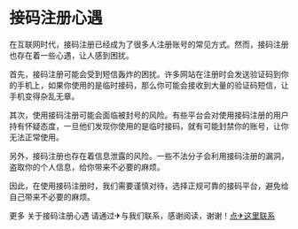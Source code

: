 # 接码注册心遇

在互联网时代，接码注册已经成为了很多人注册账号的常见方式。然而，接码注册也存在着一些心遇，让人感到困扰。

首先，接码注册可能会受到短信轰炸的困扰。许多网站在注册时会发送验证码到你的手机上，如果你使用的是临时接码，那么你可能会接收到大量的验证码短信，让手机变得杂乱无章。

其次，使用接码注册可能会面临被封号的风险。有些平台会对使用接码注册的用户持有怀疑态度，一旦他们发现你使用的是临时接码，就有可能封禁你的账号，让你无法正常使用。

另外，接码注册也存在着信息泄露的风险。一些不法分子会利用接码注册的漏洞，盗取你的个人信息，给你带来不必要的麻烦。

因此，在使用接码注册时，我们需要谨慎对待，选择正规可靠的接码平台，避免给自己带来不必要的麻烦。

更多 关于接码注册心遇 请通过✈与我们联系，感谢阅读，谢谢！[点✈这里联系](https://www.k02.cc)